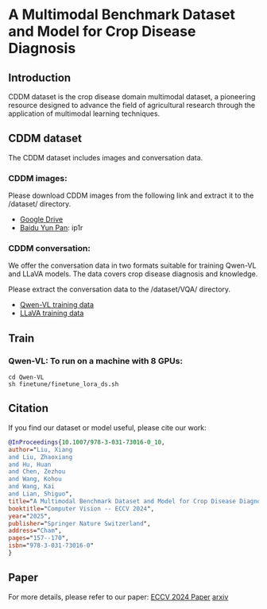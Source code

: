 # A Multimodal Benchmark Dataset and Model for Crop Disease Diagnosis

## Introduction
CDDM dataset is the crop disease domain multimodal dataset, a pioneering resource designed to advance the field of agricultural research through the application of multimodal learning techniques. 


## CDDM dataset
The CDDM dataset includes images and conversation data. 
### CDDM images:
Please download CDDM images from the following link and extract it to the /dataset/ directory.
- [Google Drive](https://drive.google.com/file/d/1kfB3zkittoef4BasOhwvAb8Cb66EPXst/view?usp=sharing)
- [Baidu Yun Pan](https://pan.baidu.com/s/1CgmO2MyEKV6EE42eNS0sIw?pwd=ip1r): ip1r


### CDDM conversation:
We offer the conversation data in two formats suitable for training Qwen-VL and LLaVA models. The data covers crop disease diagnosis and knowledge.

Please extract the conversation data to the /dataset/VQA/ directory. 
- [Qwen-VL training data](dataset/VQA/Crop_Disease_train_qwenvl.zip)
- [LLaVA training data](dataset/VQA/Crop_Disease_train_llava.zip)

## Train
### Qwen-VL: To run on a machine with 8 GPUs:
```shell
cd Qwen-VL
sh finetune/finetune_lora_ds.sh
```

## Citation
If you find our dataset or model useful, please cite our work:

```bibtex
@InProceedings{10.1007/978-3-031-73016-0_10,
author="Liu, Xiang
and Liu, Zhaoxiang
and Hu, Huan
and Chen, Zezhou
and Wang, Kohou
and Wang, Kai
and Lian, Shiguo",
title="A Multimodal Benchmark Dataset and Model for Crop Disease Diagnosis",
booktitle="Computer Vision -- ECCV 2024",
year="2025",
publisher="Springer Nature Switzerland",
address="Cham",
pages="157--170",
isbn="978-3-031-73016-0"
}
```
## Paper
For more details, please refer to our paper: [ECCV 2024 Paper](https://www.ecva.net/papers/eccv_2024/papers_ECCV/papers/11606.pdf) [arxiv](https://arxiv.org/abs/2503.06973)
